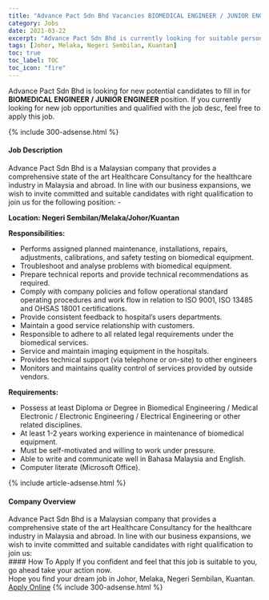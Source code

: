 ```yaml
---
title: "Advance Pact Sdn Bhd Vacancies BIOMEDICAL ENGINEER / JUNIOR ENGINEER" 
category: Jobs 
date: 2021-03-22 
excerpt: "Advance Pact Sdn Bhd is currently looking for suitable person to fill in the BIOMEDICAL ENGINEER / JUNIOR ENGINEER which based in Johor, Melaka, Negeri Sembilan, Kuantan" 
tags: [Johor, Melaka, Negeri Sembilan, Kuantan] 
toc: true 
toc_label: TOC 
toc_icon: "fire" 
--- 
```


<p>Advance Pact Sdn Bhd is looking for new potential candidates to fill in for <b>BIOMEDICAL ENGINEER / JUNIOR ENGINEER</b> position. If you currently looking for new job opportunities and qualified with the job desc, feel free to apply this job.
</p>{% include 300-adsense.html %} 
<div><div><h4>Job Description</h4></div><div><div><span><div><p>Advance Pact Sdn Bhd is a Malaysian company that provides a comprehensive state of the art Healthcare Consultancy for the healthcare industry in Malaysia and abroad. In line with our business expansions, we wish to invite committed and suitable candidates with right qualification to join us for the following position: -</p><p><strong>Location: Negeri Sembilan/Melaka/Johor/Kuantan</strong></p><p><strong>Responsibilities:</strong></p><ul><li>Performs assigned planned maintenance, installations, repairs, adjustments, calibrations, and safety testing on biomedical equipment.</li><li>Troubleshoot and analyse problems with biomedical equipment.</li><li>Prepare technical reports and provide technical recommendations as required.</li><li>Comply with company policies and follow operational standard operating procedures and work flow in relation to ISO 9001, ISO 13485 and OHSAS 18001 certifications.</li><li>Provide consistent feedback to hospital&#8217;s users departments.</li><li>Maintain a good service relationship with customers.</li><li>Responsible to adhere to all related legal requirements under the biomedical services.</li><li>Service and maintain imaging equipment in the hospitals.</li><li>Provides technical support (via telephone or on-site) to other engineers</li><li>Monitors and maintains quality control of services provided by outside vendors.</li></ul><p><strong>Requirements:</strong></p><ul><li>Possess at least Diploma or Degree in Biomedical Engineering / Medical Electronic / Electronic Engineering / Electrical Engineering or other related disciplines.</li><li>At least 1-2 years working experience in maintenance of biomedical equipment.</li><li>Must be self-motivated and willing to work under pressure.</li><li>Able to write and communicate well in Bahasa Malaysia and English.</li><li>Computer literate (Microsoft Office).</li></ul></div></span></div></div></div> 
{% include article-adsense.html %} 
<div><div><h4>Company Overview</h4></div><div><div><span><div><div>Advance Pact Sdn Bhd is a Malaysian company that provides a comprehensive state of the art Healthcare Consultancy for the healthcare industry in Malaysia and abroad. In line with our business expansions, we wish to invite committed and suitable candidates with right qualification to join us:</div></div></span></div></div></div> 
#### How To Apply 
If you confident and feel that this job is suitable to you, go ahead take your action now. <br/> 
Hope you find your dream job in Johor, Melaka, Negeri Sembilan, Kuantan. <br/> 
<a href="https://www.jobstreet.com.my/en/job/biomedical-engineer-junior-engineer-4513140?jobId=jobstreet-my-job-4513140&" class="btn btn--info" target="_blank" rel="nofollow noopenner">Apply Online</a> 
{% include 300-adsense.html %} 